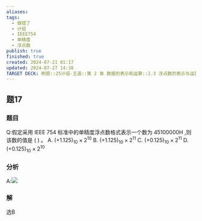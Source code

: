 ```yaml
---
aliases: 
tags:
  - 做错了
  - 计组
  - IEEE754
  - 单精度
  - 浮点数
publish: true
finished: true
created: 2024-07-21 01:17
updated: 2024-07-27 14:38
TARGET DECK: 刷题::25计组-王道::第 2 章 数据的表示和运算::2.3 浮点数的表示与运算::题17
---
```


## 题17
### 题目
Q:假定采用 IEEE 754 标准中的单精度浮点数格式表示一个数为 ${45100000}\mathrm{H}$ ,则该数的值是 ( ) 。
A. ${( +{1.125}) }_{10} \times {2}^{10}$ B. ${( +{1.125}) }_{10} \times {2}^{11}$
C. ${( +{0.125}) }_{10} \times {2}^{11}$ D. ${( +{0.125}) }_{10} \times {2}^{10}$
### 分析
A:![](https://img.hwenyi.tech/202407271439075.webp)
### 解
选B
